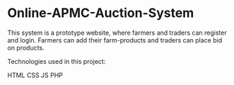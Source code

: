 # Online-APMC-Auction-System
This system is a prototype website,
where farmers and traders can register and login.
Farmers can add their farm-products and traders can place bid on products.

Technologies used in this project:

HTML
CSS
JS
PHP
